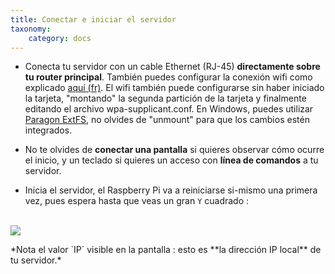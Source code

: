 ```yaml
---
title: Conectar e iniciar el servidor
taxonomy:
    category: docs
---
```


* Conecta tu servidor con un cable Ethernet (RJ-45) **directamente sobre tu router principal**. También puedes configurar la conexión wifi como explicado [aquí (fr)](http://raspbian-france.fr/connecter-wifi-raspberry-pi-3/). El wifi también puede configurarse sin haber iniciado la tarjeta, "montando" la segunda partición de la tarjeta y finalmente editando el archivo wpa-supplicant.conf. En Windows, puedes utilizar [Paragon ExtFS](https://www.paragon-software.com/home/extfs-windows/), no olvides de "unmount" para que los cambios estén integrados.

* No te olvides de **conectar una pantalla** si quieres observar cómo ocurre el inicio, y un teclado si quieres un acceso con **línea de comandos** a tu servidor.

* Inicia el servidor, el Raspberry Pi va a reiniciarse si-mismo una primera vez, pues espera hasta que veas un gran `Y` cuadrado :

<br>

<div class="text-center"><img src="/images/boot_screen.png">

<p markdown="1">
*Nota el valor `IP` visible en la pantalla : esto es **la dirección IP local** de tu servidor.*
</p>

</div>
